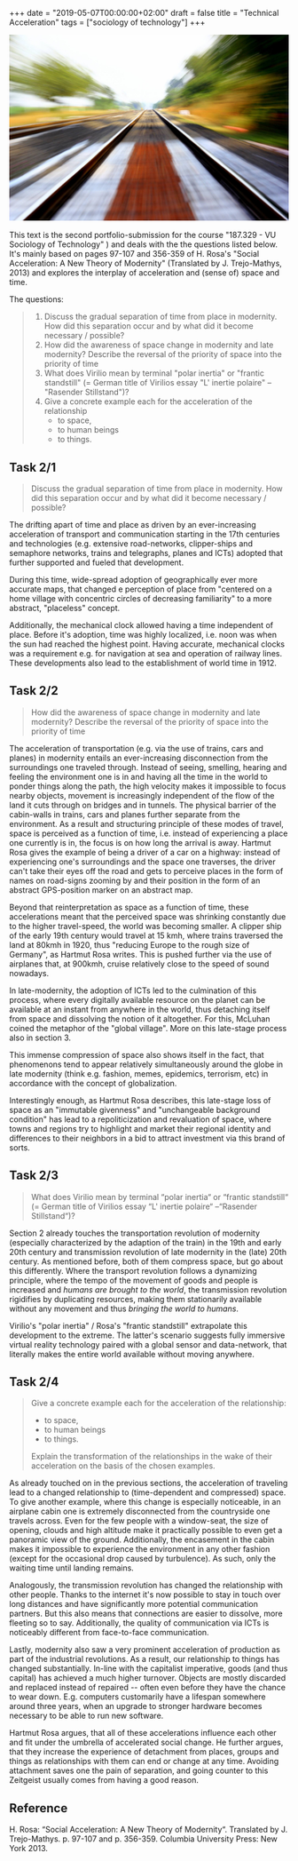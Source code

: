 +++
date = "2019-05-07T00:00:00+02:00"
draft = false
title = "Technical Acceleration"
tags = ["sociology of technology"]
+++

![Accelerating along train track as seen from front of train.](/media/sociology_of_technology/acceleration.jpg)

This text is the second portfolio-submission for the course "187.329 - VU Sociology of Technology" ) and deals with the the questions listed below. It's mainly based on pages 97-107 and 356-359 of H. Rosa's "Social Acceleration: A New Theory of Modernity" (Translated by J. Trejo-Mathys, 2013) and explores the interplay of acceleration and (sense of) space and time.

The questions:

> 1. Discuss the gradual separation of time from place in modernity. How did this separation occur and by what did it become necessary / possible?
> 2. How did the awareness of space change in modernity and late modernity? Describe the reversal of the priority of space into the priority of time
> 3. What does Virilio mean by terminal "polar inertia" or "frantic standstill" (= German title of Virilios essay "L' inertie polaire" – "Rasender Stillstand")?
> 4. Give a concrete example each for the acceleration of the relationship
>    - to space,
>    - to human beings
>    - to things.

<!--more-->

## Task 2/1

> Discuss the gradual separation of time from place in modernity. How did this separation occur and by what did it become necessary / possible?

The drifting apart of time and place as driven by an ever-increasing acceleration of transport and communication starting in the 17th centuries and technologies (e.g. extensive road-networks, clipper-ships and semaphore networks, trains and telegraphs, planes and ICTs) adopted that further supported and fueled that development.

During this time, wide-spread adoption of geographically ever more accurate maps, that changed e perception of place from "centered on a home village with concentric circles of decreasing familiarity" to a more abstract, "placeless" concept.

Additionally, the mechanical clock allowed having a time independent of place. Before it's adoption, time was highly localized, i.e. noon was when the sun had reached the highest point. Having accurate, mechanical clocks was a requirement e.g. for navigation at sea and operation of railway lines. These developments also lead to the establishment of world time in 1912.

## Task 2/2

> How did the awareness of space change in modernity and late modernity? Describe the reversal of the priority of space into the priority of time

The acceleration of transportation (e.g. via the use of trains, cars and planes) in modernity entails an ever-increasing disconnection from the surroundings one traveled through. Instead of seeing, smelling, hearing and feeling the environment one is in and having all the time in the world to ponder things along the path, the high velocity makes it impossible to focus nearby objects, movement is increasingly independent of the flow of the land it cuts through on bridges and in tunnels. The physical barrier of the cabin-walls in trains, cars and planes further separate from the environment. As a result and structuring principle of these modes of travel, space is perceived as a function of time, i.e. instead of experiencing a place one currently is in, the focus is on how long the arrival is away. Hartmut Rosa gives the example of being a driver of a car on a highway: instead of experiencing one's surroundings and the space one traverses, the driver can't take their eyes off the road and gets to perceive places in the form of names on road-signs zooming by and their position in the form of an abstract GPS-position marker on an abstract map.

Beyond that reinterpretation as space as a function of time, these accelerations meant that the perceived space was shrinking constantly due to the higher travel-speed, the world was becoming smaller. A clipper ship of the early 19th century would travel at 15 kmh, where trains traversed the land at 80kmh in 1920, thus "reducing Europe to the rough size of Germany", as Hartmut Rosa writes. This is pushed further via the use of airplanes that, at 900kmh, cruise relatively close to the speed of sound nowadays.

In late-modernity, the adoption of ICTs led to the culmination of this process, where every digitally available resource on the planet can be available at an instant from anywhere in the world, thus detaching itself from space and dissolving the notion of it altogether. For this, McLuhan coined the metaphor of the "global village". More on this late-stage process also in section 3.

This immense compression of space also shows itself in the fact, that phenomenons tend to appear relatively simultaneously around the globe in late modernity (think e.g. fashion, memes, epidemics, terrorism, etc) in accordance with the concept of globalization.

Interestingly enough, as Hartmut Rosa describes, this late-stage loss of space as an "immutable givenness" and "unchangeable background condition" has lead to a repoliticization and revaluation of space, where towns and regions try to highlight and market their regional identity and differences to their neighbors in a bid to attract investment via this brand of sorts.

## Task 2/3

> What does Virilio mean by terminal “polar inertia“ or “frantic standstill“ (= German title of Virilios essay “L' inertie polaire“ –“Rasender Stillstand“)?

Section 2 already touches the transportation revolution of modernity (especially characterized by the adaption of the train) in the 19th and early 20th century and transmission revolution of late modernity in the (late) 20th century. As mentioned before, both of them compress space, but go about this differently. Where the transport revolution follows a dynamizing principle, where the tempo of the movement of goods and people is increased and _humans are brought to the world_, the transmission revolution rigidifies by duplicating resources, making them stationarily available without any movement and thus _bringing the world to humans_.

Virilio's "polar inertia" / Rosa's "frantic standstill" extrapolate this development to the extreme. The latter's scenario suggests fully immersive virtual reality technology paired with a global sensor and data-network, that literally makes the entire world available without moving anywhere.

<!--

Rosa argues: E reduced orientation / localization skills in youth

eternal, "unlimited recording capability"
"simulataneity of the nonsimultaneous"; chronology dissolving
async comm. (de)activate connections at will.
development levels between states
no fixed life plan anymore (edu, marriage, work, retirement)
detemporalize
timeless time ( to lesser extent than spaceless space)
-->

## Task 2/4

> Give a concrete example each for the acceleration of the relationship:
>
> - to space,
> - to human beings
> - to things.
>
> Explain the transformation of the relationships in the wake of their acceleration on the basis of the chosen examples.

As already touched on in the previous sections, the acceleration of traveling lead to a changed relationship to (time-dependent and compressed) space. To give another example, where this change is especially noticeable, in an airplane cabin one is extremely disconnected from the countryside one travels across. Even for the few people with a window-seat, the size of opening, clouds and high altitude make it practically possible to even get a panoramic view of the ground. Additionally, the encasement in the cabin makes it impossible to experience the environment in any other fashion (except for the occasional drop caused by turbulence). As such, only the waiting time until landing remains. <!-- space -->

Analogously, the transmission revolution has changed the relationship with other people. Thanks to the internet it's now possible to stay in touch over long distances and have significantly more potential communication partners. But this also means that connections are easier to dissolve, more fleeting so to say. Additionally, the quality of communication via ICTs is noticeably different from face-to-face communication.

Lastly, modernity also saw a very prominent acceleration of production as part of the industrial revolutions. As a result, our relationship to things has changed substantially. In-line with the capitalist imperative, goods (and thus capital) has achieved a much higher turnover. Objects are mostly discarded and replaced instead of repaired -- often even before they have the chance to wear down. E.g. computers customarily have a lifespan somewhere around three years, when an upgrade to stronger hardware becomes necessary to be able to run new software.

Hartmut Rosa argues, that all of these accelerations influence each other and fit under the umbrella of accelerated social change. He further argues, that they increase the experience of detachment from places, groups and things as relationships with them can end or change at any time. Avoiding attachment saves one the pain of separation, and going counter to this Zeitgeist usually comes from having a good reason.

## Reference

H. Rosa: “Social Acceleration: A New Theory of Modernity“. Translated by J. Trejo-Mathys. p. 97-107 and p. 356-359. Columbia University Press: New York 2013.
